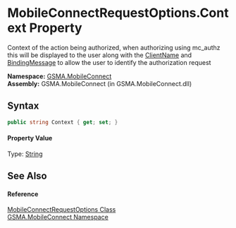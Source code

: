 MobileConnectRequestOptions.Context Property
============================================
Context of the action being authorized, when authorizing using mc_authz this will be displayed to the user along with the [ClientName][1] and [BindingMessage][2] to allow the user to identify the authorization request

**Namespace:** [GSMA.MobileConnect][3]  
**Assembly:** GSMA.MobileConnect (in GSMA.MobileConnect.dll)

Syntax
------

```csharp
public string Context { get; set; }
```

#### Property Value
Type: [String][4]

See Also
--------

#### Reference
[MobileConnectRequestOptions Class][5]  
[GSMA.MobileConnect Namespace][3]  

[1]: ../../GSMA.MobileConnect.Authentication/AuthenticationOptions/ClientName.md
[2]: ../../GSMA.MobileConnect.Authentication/AuthenticationOptions/BindingMessage.md
[3]: ../README.md
[4]: http://msdn.microsoft.com/en-us/library/s1wwdcbf
[5]: README.md
[6]: ../../_icons/Help.png
